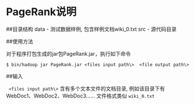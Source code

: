 #  PageRank说明

##目录结构
	data - 测试数据样例, 包含样例文档wiki_0.txt	
	src  - 源代码目录
	

##使用方法

对于程序打包生成的jar包PageRank.jar，执行如下命令

`$ bin/hadoop jar PageRank.jar <files input path\>  <file output path\>`

##输入

` <files input path\>` 含有多个文本文件的文档目录, 例如该目录下有WebDoc1、WebDoc2、WebDoc3…… 文件格式类似 `wiki_0.txt`

 
